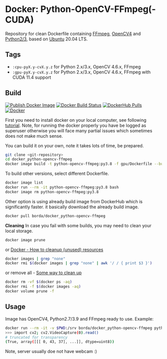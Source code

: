 # Docker: Python-OpenCV-FFmpeg(-CUDA)

Repository for clean Dockerfile containing [FFmpeg](https://www.ffmpeg.org/), [OpenCV4](https://opencv.org/) and [Python2/3](https://www.python.org/), based on [Ubuntu](https://www.ubuntu.com/) 20.04 LTS.

## Tags

- `:cpu-pyX.y-cvX.y.z` for Python 2.x/3.x, OpenCV 4.6.x, FFmpeg
- `:gpu-pyX.y-cvX.y.z` for Python 2.x/3.x, OpenCV 4.6.x, FFmpeg with CUDA 11.4 support

## Build

[![Publish Docker Image](https://github.com/Borda/docker_python-opencv-ffmpeg/workflows/Publish%20Docker%20Image/badge.svg?branch=master&event=push)](https://github.com/Borda/docker_python-opencv-ffmpeg/actions?query=workflow%3A%22Publish+Docker+Image%22)
[![Docker Build Status](https://img.shields.io/docker/cloud/build/borda/docker_python-opencv-ffmpeg)](https://hub.docker.com/r/borda/docker_python-opencv-ffmpeg)
[![DockerHub Pulls](https://img.shields.io/docker/pulls/borda/docker_python-opencv-ffmpeg.svg)](https://hub.docker.com/r/borda/docker_python-opencv-ffmpeg)
[![Docker](https://img.shields.io/docker/automated/borda/docker_python-opencv-ffmpeg)](https://hub.docker.com/r/borda/docker_python-opencv-ffmpeg)

<!--
[![Build Status](https://travis-ci.org/Borda/docker_python-opencv-ffmpeg.svg?branch=master)](https://travis-ci.org/Borda/docker_python-opencv-ffmpeg)
-->

First you need to install docker on your local computer, see following [tutorial](https://docs.docker.com/install/linux/docker-ce/ubuntu/#set-up-the-repository). Note, for running the docker properly you have be logged as superuser otherwise you will face many partial issues which sometimes does not make much sense.

You can build it on your own, note it takes lots of time, be prepared.

```bash
git clone <git-repository>
cd docker_python-opencv-ffmpeg
docker image build -t python-opencv-ffmpeg:py3.8 -f gpu/Dockerfile --build-arg PYTHON_VERSION=3.8 .
```

To build other versions, select different Dockerfile.

```bash
docker image list
docker run --rm -it python-opencv-ffmpeg:py3.8 bash
docker image rm python-opencv-ffmpeg:py3.8
```

Other option is using already build image from DockerHub which is significantly faster. it basically download the already build image.

```bash
docker pull borda/docker_python-opencv-ffmpeg
```

**Cleaning**
In case you fail with some builds, you may need to clean your local storage.

```bash
docker image prune
```

or [Docker - How to cleanup (unused) resources](https://gist.github.com/bastman/5b57ddb3c11942094f8d0a97d461b430)

```bash
docker images | grep "none"
docker rmi $(docker images | grep "none" | awk '/ / { print $3 }')
```

or remove all - [Some way to clean up](https://forums.docker.com/t/some-way-to-clean-up-identify-contents-of-var-lib-docker-overlay/30604)

```bash
docker rm -vf $(docker ps -aq)
docker rmi -f $(docker images -aq)
docker volume prune -f
```

## Usage

Image has OpenCV4, Python2.7/3.9 and FFmpeg ready to use. Example:

```bash
docker run --rm -it -v $PWD:/srv borda/docker_python-opencv-ffmpeg python
>>> import cv2; cv2.VideoCapture(0).read()
# truncated for transparency
(True, array([[[ 0, 43, 37], ...]], dtype=uint8))
```

Note, server usually doe not have webcam :)
